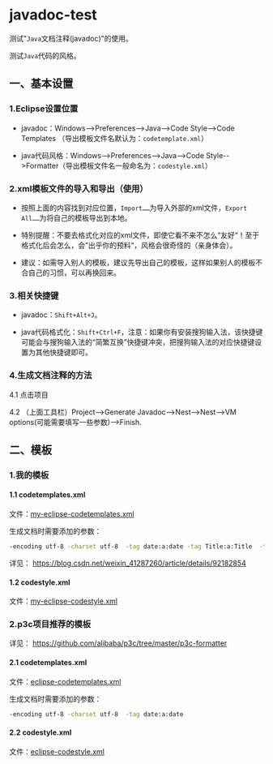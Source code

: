 javadoc-test
=================

测试"`Java`文档注释(javadoc)"的使用。

测试`Java`代码的风格。



## 一、基本设置

### 1.Eclipse设置位置

- javadoc：Windows-->Preferences-->Java-->Code Style-->Code Templates （导出模板文件名默认为：`codetemplate.xml`）

- java代码风格：Windows-->Preferences-->Java-->Code Style-->Formatter（导出模板文件名一般命名为：`codestyle.xml`）

### 2.xml模板文件的导入和导出（使用）

- 按照上面的内容找到对应位置，`Import……`为导入外部的xml文件，`Export All……`为将自己的模板导出到本地。

- 特别提醒：不要去格式化对应的xml文件，即使它看不来不怎么“友好“！至于格式化后会怎么，会”出乎你的预料“，风格会很奇怪的（亲身体会）。

- 建议：如需导入别人的模板，建议先导出自己的模板，这样如果别人的模板不合自己的习惯，可以再换回来。


### 3.相关快捷键

- javadoc：`Shift+Alt+J`。

- java代码格式化：`Shift+Ctrl+F`，注意：如果你有安装搜狗输入法，该快捷键可能会与搜狗输入法的“简繁互换”快捷键冲突，把搜狗输入法的对应快捷键设置为其他快捷键即可。

### 4.生成文档注释的方法

4.1 点击项目

4.2 （上面工具栏）Project-->Generate Javadoc-->Nest-->Nest-->VM options(可能需要填写一些参数)-->Finish.


## 二、模板

### 1.我的模板

#### 1.1  codetemplates.xml

文件：[my-eclipse-codetemplates.xml](https://github.com/yansheng836/javadoc-test/tree/master/codestyle/my-eclipse-codetemplates.xml)

生成文档时需要添加的参数：
```bash
-encoding utf-8 -charset utf-8  -tag date:a:date -tag Title:a:Title  -tag Description:a:Description -tag Fields:a:Fields
```

详见： <https://blog.csdn.net/weixin_41287260/article/details/92182854>

#### 1.2  codestyle.xml

文件：[my-eclipse-codestyle.xml](https://github.com/yansheng836/javadoc-test/tree/master/codestyle/my-eclipse-codestyle.xml)

### 2.p3c项目推荐的模板
详见： <https://github.com/alibaba/p3c/tree/master/p3c-formatter>

#### 2.1  codetemplates.xml

文件：[eclipse-codetemplates.xml](https://github.com/yansheng836/javadoc-test/tree/master/codestyle/p3c-formatter/eclipse-codetemplate.xml)

生成文档时需要添加的参数：
```bash
-encoding utf-8 -charset utf-8  -tag date:a:date
```


#### 2.2  codestyle.xml

文件：[eclipse-codestyle.xml](https://github.com/yansheng836/javadoc-test/tree/master/codestyle/p3c-formatter/eclipse-codestyle.xml)

